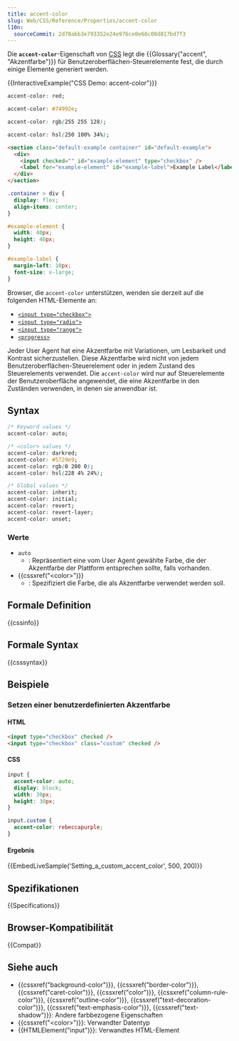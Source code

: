 ```yaml
---
title: accent-color
slug: Web/CSS/Reference/Properties/accent-color
l10n:
  sourceCommit: 2d78abb3e793352e24e976ce0e68c08d817bd7f3
---
```


Die **`accent-color`**-Eigenschaft von [CSS](/de/docs/Web/CSS) legt die {{Glossary("accent", "Akzentfarbe")}} für Benutzeroberflächen-Steuerelemente fest, die durch einige Elemente generiert werden.

{{InteractiveExample("CSS Demo: accent-color")}}

```css interactive-example-choice
accent-color: red;
```

```css interactive-example-choice
accent-color: #74992e;
```

```css interactive-example-choice
accent-color: rgb(255 255 128);
```

```css interactive-example-choice
accent-color: hsl(250 100% 34%);
```

```html interactive-example
<section class="default-example container" id="default-example">
  <div>
    <input checked="" id="example-element" type="checkbox" />
    <label for="example-element" id="example-label">Example Label</label>
  </div>
</section>
```

```css interactive-example
.container > div {
  display: flex;
  align-items: center;
}

#example-element {
  width: 40px;
  height: 40px;
}

#example-label {
  margin-left: 10px;
  font-size: x-large;
}
```

Browser, die `accent-color` unterstützen, wenden sie derzeit auf die folgenden HTML-Elemente an:

- [`<input type="checkbox">`](/de/docs/Web/HTML/Reference/Elements/input/checkbox)
- [`<input type="radio">`](/de/docs/Web/HTML/Reference/Elements/input/radio)
- [`<input type="range">`](/de/docs/Web/HTML/Reference/Elements/input/range)
- [`<progress>`](/de/docs/Web/HTML/Reference/Elements/progress)

Jeder User Agent hat eine Akzentfarbe mit Variationen, um Lesbarkeit und Kontrast sicherzustellen. Diese Akzentfarbe wird nicht von jedem Benutzeroberflächen-Steuerelement oder in jedem Zustand des Steuerelements verwendet. Die `accent-color` wird nur auf Steuerelemente der Benutzeroberfläche angewendet, die eine Akzentfarbe in den Zuständen verwenden, in denen sie anwendbar ist.

## Syntax

```css
/* Keyword values */
accent-color: auto;

/* <color> values */
accent-color: darkred;
accent-color: #5729e9;
accent-color: rgb(0 200 0);
accent-color: hsl(228 4% 24%);

/* Global values */
accent-color: inherit;
accent-color: initial;
accent-color: revert;
accent-color: revert-layer;
accent-color: unset;
```

### Werte

- `auto`
  - : Repräsentiert eine vom User Agent gewählte Farbe, die der Akzentfarbe der Plattform entsprechen sollte, falls vorhanden.
- {{cssxref("&lt;color&gt;")}}
  - : Spezifiziert die Farbe, die als Akzentfarbe verwendet werden soll.

## Formale Definition

{{cssinfo}}

## Formale Syntax

{{csssyntax}}

## Beispiele

### Setzen einer benutzerdefinierten Akzentfarbe

#### HTML

```html
<input type="checkbox" checked />
<input type="checkbox" class="custom" checked />
```

#### CSS

```css
input {
  accent-color: auto;
  display: block;
  width: 30px;
  height: 30px;
}

input.custom {
  accent-color: rebeccapurple;
}
```

#### Ergebnis

{{EmbedLiveSample('Setting_a_custom_accent_color', 500, 200)}}

## Spezifikationen

{{Specifications}}

## Browser-Kompatibilität

{{Compat}}

## Siehe auch

- {{cssxref("background-color")}}, {{cssxref("border-color")}}, {{cssxref("caret-color")}}, {{cssxref("color")}}, {{cssxref("column-rule-color")}}, {{cssxref("outline-color")}}, {{cssxref("text-decoration-color")}}, {{cssxref("text-emphasis-color")}}, {{cssxref("text-shadow")}}: Andere farbbezogene Eigenschaften
- {{cssxref("&lt;color&gt;")}}: Verwandter Datentyp
- {{HTMLElement("input")}}: Verwandtes HTML-Element
